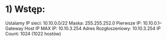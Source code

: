# 1) Wstęp: 
Ustalamy IP sieci: 10.10.0.0/22 
Maska: 255.255.252.0 
Pierwsze IP: 10.10.0.1– Gateway 
Host IP MAX IP: 10.10.3.254 
Adres Rozgłoszeniowy: 10.10.3.254
IP Count: 1024 (1022 hostów)
